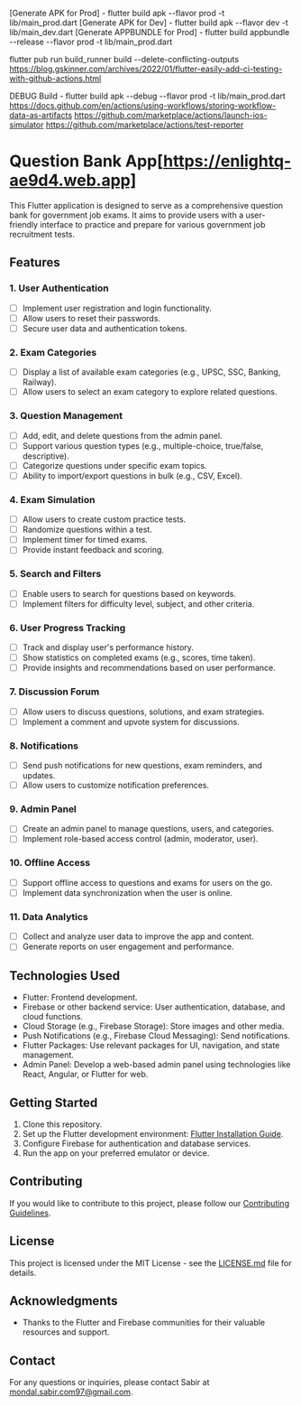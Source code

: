 
[Generate APK for Prod] - flutter build apk --flavor prod -t lib/main_prod.dart
[Generate APK for Dev] - flutter build apk --flavor dev -t lib/main_dev.dart
[Generate APPBUNDLE for Prod] - flutter build appbundle --release --flavor prod -t lib/main_prod.dart

flutter pub run build_runner build --delete-conflicting-outputs
https://blog.gskinner.com/archives/2022/01/flutter-easily-add-ci-testing-with-github-actions.html

DEBUG Build - flutter build apk --debug --flavor prod -t lib/main_prod.dart
https://docs.github.com/en/actions/using-workflows/storing-workflow-data-as-artifacts
https://github.com/marketplace/actions/launch-ios-simulator
https://github.com/marketplace/actions/test-reporter

# Question Bank App[https://enlightq-ae9d4.web.app]

This Flutter application is designed to serve as a comprehensive question bank for government job exams. It aims to provide users with a user-friendly interface to practice and prepare for various government job recruitment tests.

## Features

### 1. User Authentication

- [ ] Implement user registration and login functionality.
- [ ] Allow users to reset their passwords.
- [ ] Secure user data and authentication tokens.

### 2. Exam Categories

- [ ] Display a list of available exam categories (e.g., UPSC, SSC, Banking, Railway).
- [ ] Allow users to select an exam category to explore related questions.

### 3. Question Management

- [ ] Add, edit, and delete questions from the admin panel.
- [ ] Support various question types (e.g., multiple-choice, true/false, descriptive).
- [ ] Categorize questions under specific exam topics.
- [ ] Ability to import/export questions in bulk (e.g., CSV, Excel).

### 4. Exam Simulation

- [ ] Allow users to create custom practice tests.
- [ ] Randomize questions within a test.
- [ ] Implement timer for timed exams.
- [ ] Provide instant feedback and scoring.

### 5. Search and Filters

- [ ] Enable users to search for questions based on keywords.
- [ ] Implement filters for difficulty level, subject, and other criteria.

### 6. User Progress Tracking

- [ ] Track and display user's performance history.
- [ ] Show statistics on completed exams (e.g., scores, time taken).
- [ ] Provide insights and recommendations based on user performance.

### 7. Discussion Forum

- [ ] Allow users to discuss questions, solutions, and exam strategies.
- [ ] Implement a comment and upvote system for discussions.

### 8. Notifications

- [ ] Send push notifications for new questions, exam reminders, and updates.
- [ ] Allow users to customize notification preferences.

### 9. Admin Panel

- [ ] Create an admin panel to manage questions, users, and categories.
- [ ] Implement role-based access control (admin, moderator, user).

### 10. Offline Access

- [ ] Support offline access to questions and exams for users on the go.
- [ ] Implement data synchronization when the user is online.

### 11. Data Analytics

- [ ] Collect and analyze user data to improve the app and content.
- [ ] Generate reports on user engagement and performance.

## Technologies Used

- Flutter: Frontend development.
- Firebase or other backend service: User authentication, database, and cloud functions.
- Cloud Storage (e.g., Firebase Storage): Store images and other media.
- Push Notifications (e.g., Firebase Cloud Messaging): Send notifications.
- Flutter Packages: Use relevant packages for UI, navigation, and state management.
- Admin Panel: Develop a web-based admin panel using technologies like React, Angular, or Flutter for web.

## Getting Started

1. Clone this repository.
2. Set up the Flutter development environment: [Flutter Installation Guide](https://flutter.dev/docs/get-started/install).
3. Configure Firebase for authentication and database services.
4. Run the app on your preferred emulator or device.

## Contributing

If you would like to contribute to this project, please follow our [Contributing Guidelines](CONTRIBUTING.md).

## License

This project is licensed under the MIT License - see the [LICENSE.md](LICENSE.md) file for details.

## Acknowledgments

- Thanks to the Flutter and Firebase communities for their valuable resources and support.

## Contact

For any questions or inquiries, please contact Sabir at mondal.sabir.com97@gmail.com.

